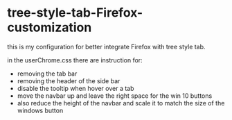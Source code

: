 # tree-style-tab-Firefox-customization

this is my configuration for better integrate Firefox with tree style tab. 

in the userChrome.css there are instruction for:

- removing the tab bar
- removing the header of the side bar
- disable the tooltip when hover over a tab
- move the navbar up and leave the right space for the win 10 buttons
- also reduce the height of the navbar and scale it to match the size of the windows button

